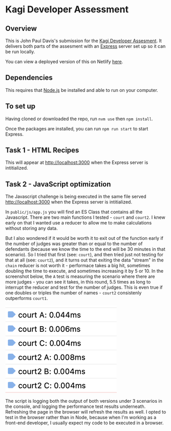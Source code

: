 #  Kagi Developer Assessment

## Overview

This is John Paul Davis's submission for the [Kagi Developer Assesment](https://gist.github.com/jacobwinters/6d0cabf12f12c0372639aecf00867482). It delivers both parts of the assesment with an [Express](https://expressjs.com) server set up so it can be run locally.

You can view a deployed version of this on Netlify [here](https://kagidevassesment.netlify.app).

## Dependencies

This requires that [Node.js](https://nodejs.org/en) be installed and able to run on your computer.

## To set up

Having cloned or downloaded the repo, run `nvm use` then `npm install`.

Once the packages are installed, you can run `npm run start` to start Express.


## Task 1 - HTML Recipes

This will appear at [http://localhost:3000](http://localhost:3000) when the Express server is intitialized.

## Task 2 - JavaScript optimization

The Javascript challenge is being executed in the same file served [http://localhost:3000](http://localhost:3000) when the Express server is intitialized. 

In `public/js/app.js` you will find an ES Class that contains all the Javascript. There are two main functions I tested - `court` and `court2`. I knew early on that I wanted use a reducer to allow me to make calculations without storing any data. 

But I also wondered if it would be worth it to exit out of the function early if the number of judges was greater than or equal to the number of defendants (because we know the time to the end will be 30 minutes in that scenario). So I tried that first (see: `court`), and then tried just not testing for that at all (see: `court2`), and it turns out that exiting the data "stream" in the `chain` reducer is not worth it - performace takes a big hit, sometimes doubling the time to execute, and sometimes increasing it by 5 or 10. In the screenshot below, the `A` test is measuring the scenario where there are more judges - you can see it takes, in this round, 5.5 times as long to interrupt the reducer and test for the number of judges. This is even true if one doubles or triples the number of names - `court2` consistenly outperforms `court1`.

![](consolelog.png)

The script is logging both the output of both versions under 3 scenarios in the console, and logging the performance test results underneath. Refreshing the page in the browser will refresh the results as well. I opted to test in the browser rather than in Node, because when I'm working as a front-end developer, I usually expect my code to be executed in a browser.



